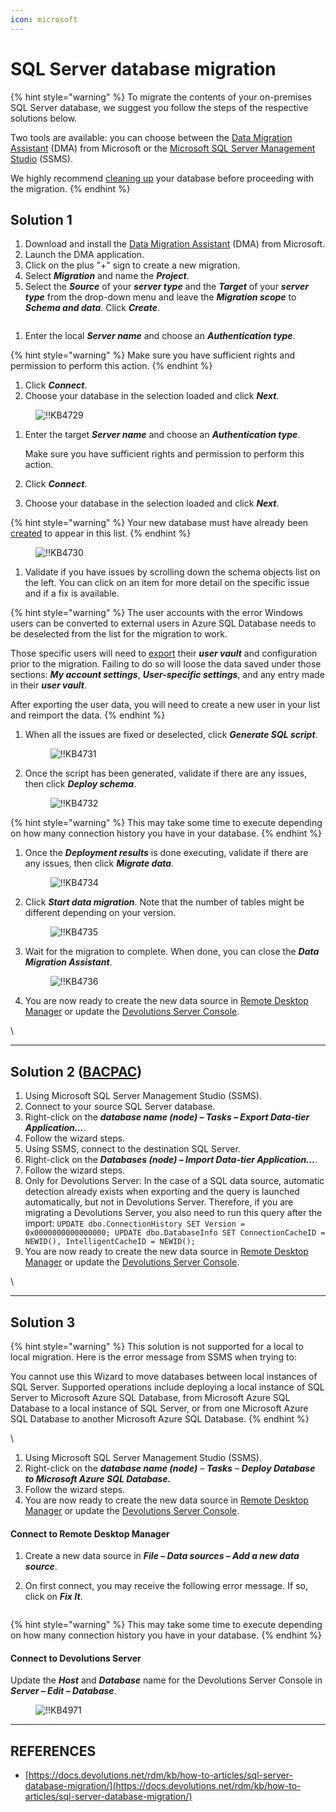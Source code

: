 ```yaml
---
icon: microsoft
---
```


# SQL Server database migration

{% hint style="warning" %}
To migrate the contents of your on-premises SQL Server database, we suggest you follow the steps of the respective solutions below.

Two tools are available: you can choose between the [Data Migration Assistant](https://docs.devolutions.net/rdm/kb/how-to-articles/sql-server-database-migration/#solution-1) (DMA) from Microsoft or the [Microsoft SQL Server Management Studio](https://docs.devolutions.net/rdm/kb/how-to-articles/sql-server-database-migration/#solution-2) (SSMS).

We highly recommend [cleaning up](https://docs.devolutions.net/rdm/commands/administration/#clean-up) your database before proceeding with the migration.
{% endhint %}

## Solution 1

1. Download and install the [Data Migration Assistant](https://docs.microsoft.com/en-us/sql/dma/dma-overview) (DMA) from Microsoft.
2. Launch the DMA application.
3. Click on the plus "+" sign to create a new migration.
4. Select _**Migration**_ and name the _**Project**_.
5. Select the _**Source**_ of your _**server type**_ and the _**Target**_ of your _**server type**_ from the drop-down menu and leave the _**Migration scope**_ to _**Schema and data**_. Click _**Create**_.

<figure><img src="https://cdnweb.devolutions.net/docs/docs_en_kb_KB4728.png" alt=""><figcaption></figcaption></figure>

1. Enter the local _**Server name**_ and choose an _**Authentication type**_.

{% hint style="warning" %}
Make sure you have sufficient rights and permission to perform this action.
{% endhint %}

1. Click _**Connect**_.
2. Choose your database in the selection loaded and click _**Next**_.

<figure><img src="https://cdnweb.devolutions.net/docs/docs_en_kb_KB4729.png" alt="!!KB4729"><figcaption></figcaption></figure>

1.  Enter the target _**Server name**_ and choose an _**Authentication type**_.

    Make sure you have sufficient rights and permission to perform this action.
2. Click _**Connect**_.
3.  Choose your database in the selection loaded and click _**Next**_.



{% hint style="warning" %}
Your new database must have already been [created](https://docs.microsoft.com/en-us/azure/azure-sql/database/single-database-create-quickstart) to appear in this list.
{% endhint %}

<figure><img src="https://cdnweb.devolutions.net/docs/docs_en_kb_KB4730.png" alt="!!KB4730"><figcaption></figcaption></figure>

1.  Validate if you have issues by scrolling down the schema objects list on the left. You can click on an item for more detail on the specific issue and if a fix is available.



{% hint style="warning" %}
The user accounts with the error Windows users can be converted to external users in Azure SQL Database needs to be deselected from the list for the migration to work.

Those specific users will need to [export](https://docs.devolutions.net/rdm/kb/how-to-articles/export-import-entries/) their _**user vault**_ and configuration prior to the migration. Failing to do so will loose the data saved under those sections: _**My account settings**_, _**User-specific settings**_, and any entry made in their _**user vault**_.

After exporting the user data, you will need to create a new user in your list and reimport the data.
{% endhint %}

1.  When all the issues are fixed or deselected, click _**Generate SQL script**_.

    <figure><img src="https://cdnweb.devolutions.net/docs/docs_en_kb_KB4731.png" alt="!!KB4731"><figcaption></figcaption></figure>
2.  Once the script has been generated, validate if there are any issues, then click _**Deploy schema**_.

    <figure><img src="https://cdnweb.devolutions.net/docs/docs_en_kb_KB4732.png" alt="!!KB4732"><figcaption></figcaption></figure>



{% hint style="warning" %}
This may take some time to execute depending on how many connection history you have in your database.
{% endhint %}

1.  Once the _**Deployment results**_ is done executing, validate if there are any issues, then click _**Migrate data**_.

    &#x20;

    <figure><img src="https://cdnweb.devolutions.net/docs/docs_en_kb_KB4734.png" alt="!!KB4734"><figcaption></figcaption></figure>
2.  Click _**Start data migration**_. Note that the number of tables might be different depending on your version.

    <figure><img src="https://cdnweb.devolutions.net/docs/docs_en_kb_KB4735.png" alt="!!KB4735"><figcaption></figcaption></figure>
3.  Wait for the migration to complete. When done, you can close the _**Data Migration Assistant**_.

    &#x20;

    <figure><img src="https://cdnweb.devolutions.net/docs/docs_en_kb_KB4736.png" alt="!!KB4736"><figcaption></figcaption></figure>
4. You are now ready to create the new data source in [Remote Desktop Manager](https://docs.devolutions.net/rdm/kb/how-to-articles/sql-server-database-migration/#connect-to-remote-desktop-manager) or update the [Devolutions Server Console](https://docs.devolutions.net/rdm/kb/how-to-articles/sql-server-database-migration/#connect-to-devolutions-server).

\


***

## Solution 2 ([BACPAC](https://learn.microsoft.com/en-us/sql/relational-databases/data-tier-applications/data-tier-applications?view=sql-server-ver15#bacpac))

1. Using Microsoft SQL Server Management Studio (SSMS).
2. Connect to your source SQL Server database.
3. Right-click on the _**database name (node) – Tasks – Export Data-tier Application…**_.
4. Follow the wizard steps.
5. Using SSMS, connect to the destination SQL Server.
6. Right-click on the _**Databases (node) – Import Data-tier Application…**_.
7. Follow the wizard steps.
8. Only for Devolutions Server: In the case of a SQL data source, automatic detection already exists when exporting and the query is launched automatically, but not in Devolutions Server. Therefore, if you are migrating a Devolutions Server, you also need to run this query after the import: `UPDATE dbo.ConnectionHistory SET Version = 0x0000000000000000; UPDATE dbo.DatabaseInfo SET ConnectionCacheID = NEWID(), IntelligentCacheID = NEWID();`
9. You are now ready to create the new data source in [Remote Desktop Manager](https://docs.devolutions.net/rdm/kb/how-to-articles/sql-server-database-migration/#connect-to-remote-desktop-manager) or update the [Devolutions Server Console](https://docs.devolutions.net/rdm/kb/how-to-articles/sql-server-database-migration/#connect-to-devolutions-server).

\


***

## Solution 3

{% hint style="warning" %}
This solution is not supported for a local to local migration. Here is the error message from SSMS when trying to:

You cannot use this Wizard to move databases between local instances of SQL Server. Supported operations include deploying a local instance of SQL Server to Microsoft Azure SQL Database, from Microsoft Azure SQL Database to a local instance of SQL Server, or from one Microsoft Azure SQL Database to another Microsoft Azure SQL Database.
{% endhint %}

\


1. Using Microsoft SQL Server Management Studio (SSMS).
2. Right-click on the _**database name (node)**_ – _**Tasks**_ – _**Deploy Database to Microsoft Azure SQL Database.**_
3. Follow the wizard steps.
4. You are now ready to create the new data source in [Remote Desktop Manager](https://docs.devolutions.net/rdm/kb/how-to-articles/sql-server-database-migration/#connect-to-remote-desktop-manager) or update the [Devolutions Server Console](https://docs.devolutions.net/rdm/kb/how-to-articles/sql-server-database-migration/#connect-to-devolutions-server).



#### Connect to Remote Desktop Manager <a href="#connect-to-remote-desktop-manager" id="connect-to-remote-desktop-manager"></a>

1. Create a new data source in _**File – Data sources – Add a new data source**_.
2.  On first connect, you may receive the following error message. If so, click on _**Fix It**_.

    <figure><img src="https://cdnweb.devolutions.net/docs/docs_en_kb_KB4646.png" alt=""><figcaption></figcaption></figure>



{% hint style="warning" %}
This may take some time to execute depending on how many connection history you have in your database.
{% endhint %}

#### Connect to Devolutions Server <a href="#connect-to-devolutions-server" id="connect-to-devolutions-server"></a>

Update the _**Host**_ and _**Database**_ name for the Devolutions Server Console in _**Server – Edit – Database**_.

<figure><img src="https://cdnweb.devolutions.net/docs/docs_en_kb_KB4971.png" alt="!!KB4971"><figcaption></figcaption></figure>



***

## REFERENCES

* [https://docs.devolutions.net/rdm/kb/how-to-articles/sql-server-database-migration/](https://docs.devolutions.net/rdm/kb/how-to-articles/sql-server-database-migration/)
